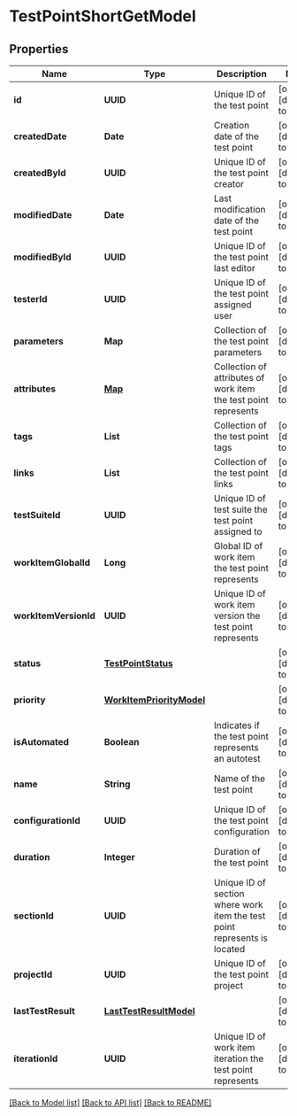 # TestPointShortGetModel
## Properties

| Name | Type | Description | Notes |
|------------ | ------------- | ------------- | -------------|
| **id** | **UUID** | Unique ID of the test point | [optional] [default to null] |
| **createdDate** | **Date** | Creation date of the test point | [optional] [default to null] |
| **createdById** | **UUID** | Unique ID of the test point creator | [optional] [default to null] |
| **modifiedDate** | **Date** | Last modification date of the test point | [optional] [default to null] |
| **modifiedById** | **UUID** | Unique ID of the test point last editor | [optional] [default to null] |
| **testerId** | **UUID** | Unique ID of the test point assigned user | [optional] [default to null] |
| **parameters** | **Map** | Collection of the test point parameters | [optional] [default to null] |
| **attributes** | [**Map**](AnyType.md) | Collection of attributes of work item the test point represents | [optional] [default to null] |
| **tags** | **List** | Collection of the test point tags | [optional] [default to null] |
| **links** | **List** | Collection of the test point links | [optional] [default to null] |
| **testSuiteId** | **UUID** | Unique ID of test suite the test point assigned to | [optional] [default to null] |
| **workItemGlobalId** | **Long** | Global ID of work item the test point represents | [optional] [default to null] |
| **workItemVersionId** | **UUID** | Unique ID of work item version the test point represents | [optional] [default to null] |
| **status** | [**TestPointStatus**](TestPointStatus.md) |  | [optional] [default to null] |
| **priority** | [**WorkItemPriorityModel**](WorkItemPriorityModel.md) |  | [optional] [default to null] |
| **isAutomated** | **Boolean** | Indicates if the test point represents an autotest | [optional] [default to null] |
| **name** | **String** | Name of the test point | [optional] [default to null] |
| **configurationId** | **UUID** | Unique ID of the test point configuration | [optional] [default to null] |
| **duration** | **Integer** | Duration of the test point | [optional] [default to null] |
| **sectionId** | **UUID** | Unique ID of section where work item the test point represents is located | [optional] [default to null] |
| **projectId** | **UUID** | Unique ID of the test point project | [optional] [default to null] |
| **lastTestResult** | [**LastTestResultModel**](LastTestResultModel.md) |  | [optional] [default to null] |
| **iterationId** | **UUID** | Unique ID of work item iteration the test point represents | [optional] [default to null] |

[[Back to Model list]](../README.md#documentation-for-models) [[Back to API list]](../README.md#documentation-for-api-endpoints) [[Back to README]](../README.md)

